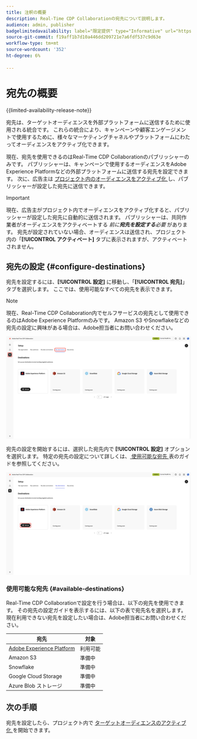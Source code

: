 ```yaml
---
title: 注釈の概要
description: Real-Time CDP Collaborationの宛先について説明します。
audience: admin, publisher
badgelimitedavailability: label="限定提供" type="Informative" url="https://helpx.adobe.com/legal/product-descriptions/real-time-customer-data-platform-collaboration.html newtab=true"
source-git-commit: f19aff1b7d10a446dd209721e7a6fdf537c9d63e
workflow-type: tm+mt
source-wordcount: '352'
ht-degree: 6%

---
```


# 宛先の概要

{{limited-availability-release-note}}

宛先は、ターゲットオーディエンスを外部プラットフォームに送信するために使用される統合です。 これらの統合により、キャンペーンや顧客エンゲージメントで使用するために、様々なマーケティングチャネルやプラットフォームにわたってオーディエンスをアクティブ化できます。

現在、宛先を使用できるのはReal-Time CDP Collaborationのパブリッシャーのみです。 パブリッシャーは、キャンペーンで使用するオーディエンスをAdobe Experience Platformなどの外部プラットフォームに送信する宛先を設定できます。 次に、広告主は [ プロジェクト内のオーディエンスをアクティブ化 ](../collaborate/activate.md) し、パブリッシャーが設定した宛先に送信できます。

>[!IMPORTANT]
>
>現在、広告主がプロジェクト内でオーディエンスをアクティブ化すると、パブリッシャーが設定した宛先に自動的に送信されます。 パブリッシャーは、共同作業者がオーディエンスをアクティベートする *前に&#x200B;**宛先を設定する**必要* があります。 宛先が設定されていない場合、オーディエンスは送信され、プロジェクト内の「**[!UICONTROL アクティベート]** タブに表示されますが、アクティベートされません。

## 宛先の設定 {#configure-destinations}

宛先を設定するには、**[!UICONTROL 設定]** に移動し、「**[!UICONTROL 宛先]**」タブを選択します。 ここでは、使用可能なすべての宛先を表示できます。

>[!NOTE]
>
> 現在、Real-Time CDP Collaboration内でセルフサービスの宛先として使用できるのはAdobe Experience Platformのみです。 Amazon S3 やSnowflakeなどの宛先の設定に興味がある場合は、Adobe担当者にお問い合わせください。

![ 使用可能な宛先を表示する、設定ワークスペースの「自分の宛先」タブ ](/help/assets/destinations/overview/my-destinations-overview.png)

宛先の設定を開始するには、選択した宛先内で **[!UICONTROL 設定]** オプションを選択します。 特定の宛先の設定について詳しくは、[ 使用可能な宛先 ](#available-destinations) 表のガイドを参照してください。

![Adobe Experience Platformの宛先用に「設定」オプションがハイライト表示された宛先ワークスペース ](/help/assets/destinations/overview/my-destinations-set-up.png)

### 使用可能な宛先 {#available-destinations}

Real-Time CDP Collaborationで設定を行う場合は、以下の宛先を使用できます。 その宛先の設定ガイドを表示するには、以下の表で宛先名を選択します。 現在利用できない宛先を設定したい場合は、Adobe担当者にお問い合わせください。

| 宛先 | 対象 |
| --- | --- |
| [Adobe Experience Platform](./experience-platform.md) | 利用可能 |
| Amazon S3 | 準備中 |
| Snowflake | 準備中 |
| Google Cloud Storage | 準備中 |
| Azure Blob ストレージ | 準備中 |

## 次の手順

宛先を設定したら、プロジェクト内で [ ターゲットオーディエンスのアクティブ化 ](../collaborate/activate.md) を開始できます。
